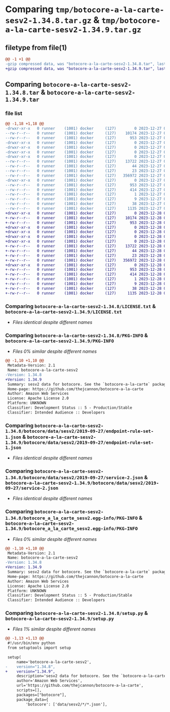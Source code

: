 # Comparing `tmp/botocore-a-la-carte-sesv2-1.34.8.tar.gz` & `tmp/botocore-a-la-carte-sesv2-1.34.9.tar.gz`

## filetype from file(1)

```diff
@@ -1 +1 @@
-gzip compressed data, was "botocore-a-la-carte-sesv2-1.34.8.tar", last modified: Wed Dec 27 01:07:01 2023, max compression
+gzip compressed data, was "botocore-a-la-carte-sesv2-1.34.9.tar", last modified: Thu Dec 28 01:07:03 2023, max compression
```

## Comparing `botocore-a-la-carte-sesv2-1.34.8.tar` & `botocore-a-la-carte-sesv2-1.34.9.tar`

### file list

```diff
@@ -1,18 +1,18 @@
-drwxr-xr-x   0 runner    (1001) docker     (127)        0 2023-12-27 01:07:01.551358 botocore-a-la-carte-sesv2-1.34.8/
--rw-r--r--   0 runner    (1001) docker     (127)    10174 2023-12-27 01:07:01.000000 botocore-a-la-carte-sesv2-1.34.8/LICENSE.txt
--rw-r--r--   0 runner    (1001) docker     (127)      953 2023-12-27 01:07:01.551358 botocore-a-la-carte-sesv2-1.34.8/PKG-INFO
-drwxr-xr-x   0 runner    (1001) docker     (127)        0 2023-12-27 01:07:01.551358 botocore-a-la-carte-sesv2-1.34.8/botocore/
-drwxr-xr-x   0 runner    (1001) docker     (127)        0 2023-12-27 01:07:01.551358 botocore-a-la-carte-sesv2-1.34.8/botocore/data/
-drwxr-xr-x   0 runner    (1001) docker     (127)        0 2023-12-27 01:07:01.551358 botocore-a-la-carte-sesv2-1.34.8/botocore/data/sesv2/
-drwxr-xr-x   0 runner    (1001) docker     (127)        0 2023-12-27 01:07:01.551358 botocore-a-la-carte-sesv2-1.34.8/botocore/data/sesv2/2019-09-27/
--rw-r--r--   0 runner    (1001) docker     (127)    13722 2023-12-27 01:06:29.000000 botocore-a-la-carte-sesv2-1.34.8/botocore/data/sesv2/2019-09-27/endpoint-rule-set-1.json
--rw-r--r--   0 runner    (1001) docker     (127)       44 2023-12-27 01:06:29.000000 botocore-a-la-carte-sesv2-1.34.8/botocore/data/sesv2/2019-09-27/examples-1.json
--rw-r--r--   0 runner    (1001) docker     (127)       23 2023-12-27 01:06:29.000000 botocore-a-la-carte-sesv2-1.34.8/botocore/data/sesv2/2019-09-27/paginators-1.json
--rw-r--r--   0 runner    (1001) docker     (127)   356972 2023-12-27 01:06:29.000000 botocore-a-la-carte-sesv2-1.34.8/botocore/data/sesv2/2019-09-27/service-2.json
-drwxr-xr-x   0 runner    (1001) docker     (127)        0 2023-12-27 01:07:01.551358 botocore-a-la-carte-sesv2-1.34.8/botocore_a_la_carte_sesv2.egg-info/
--rw-r--r--   0 runner    (1001) docker     (127)      953 2023-12-27 01:07:01.000000 botocore-a-la-carte-sesv2-1.34.8/botocore_a_la_carte_sesv2.egg-info/PKG-INFO
--rw-r--r--   0 runner    (1001) docker     (127)      414 2023-12-27 01:07:01.000000 botocore-a-la-carte-sesv2-1.34.8/botocore_a_la_carte_sesv2.egg-info/SOURCES.txt
--rw-r--r--   0 runner    (1001) docker     (127)        1 2023-12-27 01:07:01.000000 botocore-a-la-carte-sesv2-1.34.8/botocore_a_la_carte_sesv2.egg-info/dependency_links.txt
--rw-r--r--   0 runner    (1001) docker     (127)        9 2023-12-27 01:07:01.000000 botocore-a-la-carte-sesv2-1.34.8/botocore_a_la_carte_sesv2.egg-info/top_level.txt
--rw-r--r--   0 runner    (1001) docker     (127)       38 2023-12-27 01:07:01.551358 botocore-a-la-carte-sesv2-1.34.8/setup.cfg
--rw-r--r--   0 runner    (1001) docker     (127)     1135 2023-12-27 01:07:01.000000 botocore-a-la-carte-sesv2-1.34.8/setup.py
+drwxr-xr-x   0 runner    (1001) docker     (127)        0 2023-12-28 01:07:03.238448 botocore-a-la-carte-sesv2-1.34.9/
+-rw-r--r--   0 runner    (1001) docker     (127)    10174 2023-12-28 01:07:02.000000 botocore-a-la-carte-sesv2-1.34.9/LICENSE.txt
+-rw-r--r--   0 runner    (1001) docker     (127)      953 2023-12-28 01:07:03.238448 botocore-a-la-carte-sesv2-1.34.9/PKG-INFO
+drwxr-xr-x   0 runner    (1001) docker     (127)        0 2023-12-28 01:07:03.238448 botocore-a-la-carte-sesv2-1.34.9/botocore/
+drwxr-xr-x   0 runner    (1001) docker     (127)        0 2023-12-28 01:07:03.238448 botocore-a-la-carte-sesv2-1.34.9/botocore/data/
+drwxr-xr-x   0 runner    (1001) docker     (127)        0 2023-12-28 01:07:03.238448 botocore-a-la-carte-sesv2-1.34.9/botocore/data/sesv2/
+drwxr-xr-x   0 runner    (1001) docker     (127)        0 2023-12-28 01:07:03.238448 botocore-a-la-carte-sesv2-1.34.9/botocore/data/sesv2/2019-09-27/
+-rw-r--r--   0 runner    (1001) docker     (127)    13722 2023-12-28 01:06:26.000000 botocore-a-la-carte-sesv2-1.34.9/botocore/data/sesv2/2019-09-27/endpoint-rule-set-1.json
+-rw-r--r--   0 runner    (1001) docker     (127)       44 2023-12-28 01:06:26.000000 botocore-a-la-carte-sesv2-1.34.9/botocore/data/sesv2/2019-09-27/examples-1.json
+-rw-r--r--   0 runner    (1001) docker     (127)       23 2023-12-28 01:06:26.000000 botocore-a-la-carte-sesv2-1.34.9/botocore/data/sesv2/2019-09-27/paginators-1.json
+-rw-r--r--   0 runner    (1001) docker     (127)   356972 2023-12-28 01:06:26.000000 botocore-a-la-carte-sesv2-1.34.9/botocore/data/sesv2/2019-09-27/service-2.json
+drwxr-xr-x   0 runner    (1001) docker     (127)        0 2023-12-28 01:07:03.238448 botocore-a-la-carte-sesv2-1.34.9/botocore_a_la_carte_sesv2.egg-info/
+-rw-r--r--   0 runner    (1001) docker     (127)      953 2023-12-28 01:07:03.000000 botocore-a-la-carte-sesv2-1.34.9/botocore_a_la_carte_sesv2.egg-info/PKG-INFO
+-rw-r--r--   0 runner    (1001) docker     (127)      414 2023-12-28 01:07:03.000000 botocore-a-la-carte-sesv2-1.34.9/botocore_a_la_carte_sesv2.egg-info/SOURCES.txt
+-rw-r--r--   0 runner    (1001) docker     (127)        1 2023-12-28 01:07:03.000000 botocore-a-la-carte-sesv2-1.34.9/botocore_a_la_carte_sesv2.egg-info/dependency_links.txt
+-rw-r--r--   0 runner    (1001) docker     (127)        9 2023-12-28 01:07:03.000000 botocore-a-la-carte-sesv2-1.34.9/botocore_a_la_carte_sesv2.egg-info/top_level.txt
+-rw-r--r--   0 runner    (1001) docker     (127)       38 2023-12-28 01:07:03.238448 botocore-a-la-carte-sesv2-1.34.9/setup.cfg
+-rw-r--r--   0 runner    (1001) docker     (127)     1135 2023-12-28 01:07:02.000000 botocore-a-la-carte-sesv2-1.34.9/setup.py
```

### Comparing `botocore-a-la-carte-sesv2-1.34.8/LICENSE.txt` & `botocore-a-la-carte-sesv2-1.34.9/LICENSE.txt`

 * *Files identical despite different names*

### Comparing `botocore-a-la-carte-sesv2-1.34.8/PKG-INFO` & `botocore-a-la-carte-sesv2-1.34.9/PKG-INFO`

 * *Files 0% similar despite different names*

```diff
@@ -1,10 +1,10 @@
 Metadata-Version: 2.1
 Name: botocore-a-la-carte-sesv2
-Version: 1.34.8
+Version: 1.34.9
 Summary: sesv2 data for botocore. See the `botocore-a-la-carte` package for more info.
 Home-page: https://github.com/thejcannon/botocore-a-la-carte
 Author: Amazon Web Services
 License: Apache License 2.0
 Platform: UNKNOWN
 Classifier: Development Status :: 5 - Production/Stable
 Classifier: Intended Audience :: Developers
```

### Comparing `botocore-a-la-carte-sesv2-1.34.8/botocore/data/sesv2/2019-09-27/endpoint-rule-set-1.json` & `botocore-a-la-carte-sesv2-1.34.9/botocore/data/sesv2/2019-09-27/endpoint-rule-set-1.json`

 * *Files identical despite different names*

### Comparing `botocore-a-la-carte-sesv2-1.34.8/botocore/data/sesv2/2019-09-27/service-2.json` & `botocore-a-la-carte-sesv2-1.34.9/botocore/data/sesv2/2019-09-27/service-2.json`

 * *Files identical despite different names*

### Comparing `botocore-a-la-carte-sesv2-1.34.8/botocore_a_la_carte_sesv2.egg-info/PKG-INFO` & `botocore-a-la-carte-sesv2-1.34.9/botocore_a_la_carte_sesv2.egg-info/PKG-INFO`

 * *Files 0% similar despite different names*

```diff
@@ -1,10 +1,10 @@
 Metadata-Version: 2.1
 Name: botocore-a-la-carte-sesv2
-Version: 1.34.8
+Version: 1.34.9
 Summary: sesv2 data for botocore. See the `botocore-a-la-carte` package for more info.
 Home-page: https://github.com/thejcannon/botocore-a-la-carte
 Author: Amazon Web Services
 License: Apache License 2.0
 Platform: UNKNOWN
 Classifier: Development Status :: 5 - Production/Stable
 Classifier: Intended Audience :: Developers
```

### Comparing `botocore-a-la-carte-sesv2-1.34.8/setup.py` & `botocore-a-la-carte-sesv2-1.34.9/setup.py`

 * *Files 1% similar despite different names*

```diff
@@ -1,13 +1,13 @@
 #!/usr/bin/env python
 from setuptools import setup
 
 setup(
     name='botocore-a-la-carte-sesv2',
-    version="1.34.8",
+    version="1.34.9",
     description='sesv2 data for botocore. See the `botocore-a-la-carte` package for more info.',
     author='Amazon Web Services',
     url='https://github.com/thejcannon/botocore-a-la-carte',
     scripts=[],
     packages=["botocore"],
     package_data={
         'botocore': ['data/sesv2/*/*.json'],
```

